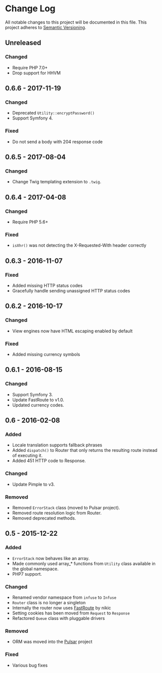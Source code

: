 # Change Log
All notable changes to this project will be documented in this file.
This project adheres to [Semantic Versioning](http://semver.org/).

## Unreleased
### Changed
- Require PHP 7.0+
- Drop support for HHVM

## 0.6.6 - 2017-11-19
### Changed
- Deprecated `Utility::encryptPassword()`
- Support Symfony 4.

### Fixed
- Do not send a body with 204 response code

## 0.6.5 - 2017-08-04
### Changed
- Change Twig templating extension to `.twig`.

## 0.6.4 - 2017-04-08
### Changed
- Require PHP 5.6+

### Fixed
- `isXhr()` was not detecting the X-Requested-With header correctly

## 0.6.3 - 2016-11-07
### Fixed
- Added missing HTTP status codes
- Gracefully handle sending unassigned HTTP status codes

## 0.6.2 - 2016-10-17
### Changed
- View engines now have HTML escaping enabled by default

### Fixed
- Added missing currency symbols

## 0.6.1 - 2016-08-15
### Changed
- Support Symfony 3.
- Update FastRoute to v1.0.
- Updated currency codes.

## 0.6 - 2016-02-08
### Added
- Locale translation supports fallback phrases
- Added `dispatch()` to Router that only returns the resulting route instead of executing it.
- Added 451 HTTP code to Response.

### Changed
- Update Pimple to v3.

### Removed
- Removed `ErrorStack` class (moved to Pulsar project).
- Removed route resolution logic from Router.
- Removed deprecated methods.

## 0.5 - 2015-12-22
### Added
- `ErrorStack` now behaves like an array.
- Made commonly used array_* functions from `Utility` class available in the global namespace.
- PHP7 support.

### Changed
- Renamed vendor namespace from `infuse` to `Infuse`
- `Router` class is no longer a singleton
- Internally the router now uses [FastRoute](https://github.com/nikic/FastRoute) by nikic
- Setting cookies has been moved from `Request` to `Response`
- Refactored `Queue` class with pluggable drivers

### Removed
- ORM was moved into the [Pulsar](https://github.com/jaredtking/pulsar) project

### Fixed
- Various bug fixes